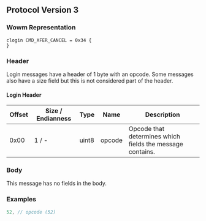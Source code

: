 ## Protocol Version 3

### Wowm Representation
```rust,ignore
clogin CMD_XFER_CANCEL = 0x34 {
}
```
### Header

Login messages have a header of 1 byte with an opcode. Some messages also have a size field but this is not considered part of the header.

#### Login Header

| Offset | Size / Endianness | Type   | Name   | Description |
| ------ | ----------------- | ------ | ------ | ----------- |
| 0x00   | 1 / -             | uint8  | opcode | Opcode that determines which fields the message contains.|

### Body

This message has no fields in the body.

### Examples
```c
52, // opcode (52)
```
